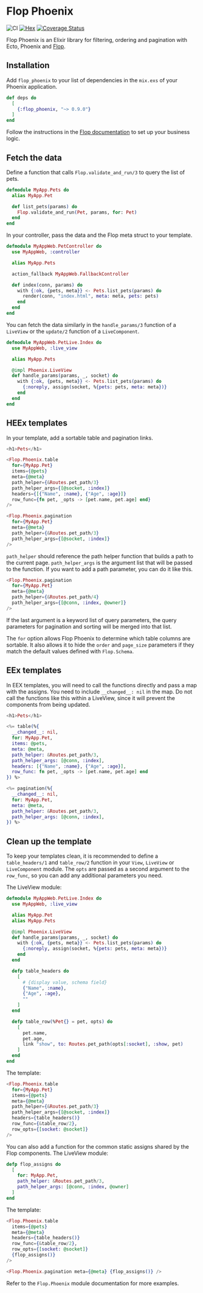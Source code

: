 # Flop Phoenix

![CI](https://github.com/woylie/flop_phoenix/workflows/CI/badge.svg) [![Hex](https://img.shields.io/hexpm/v/flop_phoenix)](https://hex.pm/packages/flop_phoenix) [![Coverage Status](https://coveralls.io/repos/github/woylie/flop_phoenix/badge.svg)](https://coveralls.io/github/woylie/flop_phoenix)

Flop Phoenix is an Elixir library for filtering, ordering and pagination
with Ecto, Phoenix and [Flop](https://hex.pm/packages/flop).

## Installation

Add `flop_phoenix` to your list of dependencies in the `mix.exs` of your Phoenix
application.

```elixir
def deps do
  [
    {:flop_phoenix, "~> 0.9.0"}
  ]
end
```

Follow the instructions in the
[Flop documentation](https://hex.pm/packages/flop) to set up your business
logic.

## Fetch the data

Define a function that calls `Flop.validate_and_run/3` to query the list of
pets.

```elixir
defmodule MyApp.Pets do
  alias MyApp.Pet

  def list_pets(params) do
    Flop.validate_and_run(Pet, params, for: Pet)
  end
end
```

In your controller, pass the data and the Flop meta struct to your template.

```elixir
defmodule MyAppWeb.PetController do
  use MyAppWeb, :controller

  alias MyApp.Pets

  action_fallback MyAppWeb.FallbackController

  def index(conn, params) do
    with {:ok, {pets, meta}} <- Pets.list_pets(params) do
      render(conn, "index.html", meta: meta, pets: pets)
    end
  end
end
```

You can fetch the data similarly in the `handle_params/3` function of a
`LiveView` or the `update/2` function of a `LiveComponent`.

```elixir
defmodule MyAppWeb.PetLive.Index do
  use MyAppWeb, :live_view

  alias MyApp.Pets

  @impl Phoenix.LiveView
  def handle_params(params, _, socket) do
    with {:ok, {pets, meta}} <- Pets.list_pets(params) do
      {:noreply, assign(socket, %{pets: pets, meta: meta})}
    end
  end
end
```

## HEEx templates

In your template, add a sortable table and pagination links.

```elixir
<h1>Pets</h1>

<Flop.Phoenix.table
  for={MyApp.Pet}
  items={@pets}
  meta={@meta}
  path_helper={&Routes.pet_path/3}
  path_helper_args={[@socket, :index]}
  headers={[{"Name", :name}, {"Age", :age}]}
  row_func={fn pet, _opts -> [pet.name, pet.age] end}
/>

<Flop.Phoenix.pagination
  for={MyApp.Pet}
  meta={@meta}
  path_helper={&Routes.pet_path/3}
  path_helper_args={[@socket, :index]}
/>
```

`path_helper` should reference the path helper function that builds a path to
the current page. `path_helper_args` is the argument list that will be passed to
the function. If you want to add a path parameter, you can do it like this.

```elixir
<Flop.Phoenix.pagination
  for={MyApp.Pet}
  meta={@meta}
  path_helper={&Routes.pet_path/4}
  path_helper_args={[@conn, :index, @owner]}
/>
```

If the last argument is a keyword list of query parameters, the query parameters
for pagination and sorting will be merged into that list.

The `for` option allows Flop Phoenix to determine which table columns are
sortable. It also allows it to hide the `order` and `page_size`
parameters if they match the default values defined with `Flop.Schema`.

## EEx templates

In EEX templates, you will need to call the functions directly and pass a map
with the assigns. You need to include `__changed__: nil` in the map. Do not call
the functions like this within a LiveView, since it will prevent the components
from being updated.

```elixir
<h1>Pets</h1>

<%= table(%{
  __changed__: nil,
  for: MyApp.Pet,
  items: @pets,
  meta: @meta,
  path_helper: &Routes.pet_path/3,
  path_helper_args: [@conn, :index],
  headers: [{"Name", :name}, {"Age", :age}],
  row_func: fn pet, _opts -> [pet.name, pet.age] end
}) %>

<%= pagination(%{
  __changed__: nil,
  for: MyApp.Pet,
  meta: @meta,
  path_helper: &Routes.pet_path/3,
  path_helper_args: [@conn, :index],
}) %>
```

## Clean up the template

To keep your templates clean, it is recommended to define a `table_headers/1`
and `table_row/2` function in your `View`, `LiveView` or `LiveComponent` module.
The `opts` are passed as a second argument to the `row_func`, so you can add any
additional parameters you need.

The LiveView module:

```elixir
defmodule MyAppWeb.PetLive.Index do
  use MyAppWeb, :live_view

  alias MyApp.Pet
  alias MyApp.Pets

  @impl Phoenix.LiveView
  def handle_params(params, _, socket) do
    with {:ok, {pets, meta}} <- Pets.list_pets(params) do
      {:noreply, assign(socket, %{pets: pets, meta: meta})}
    end
  end

  defp table_headers do
    [
      # {display value, schema field}
      {"Name", :name},
      {"Age", :age},
      ""
    ]
  end

  defp table_row(%Pet{} = pet, opts) do
    [
      pet.name,
      pet.age,
      link "show", to: Routes.pet_path(opts[:socket], :show, pet)
    ]
  end
end
```

The template:

```elixir
<Flop.Phoenix.table
  for={MyApp.Pet}
  items={@pets}
  meta={@meta}
  path_helper={&Routes.pet_path/3}
  path_helper_args={[@socket, :index]}
  headers={table_headers()}
  row_func={&table_row/2},
  row_opts={[socket: @socket]}
/>
```

You can also add a function for the common static assigns shared by the Flop
components. The LiveView module:

```elixir
defp flop_assigns do
  [
    for: MyApp.Pet,
    path_helper: &Routes.pet_path/3,
    path_helper_args: [@conn, :index, @owner]
  ]
end
```

The template:

```elixir
<Flop.Phoenix.table
  items={@pets}
  meta={@meta}
  headers={table_headers()}
  row_func={&table_row/2},
  row_opts={[socket: @socket]}
  {flop_assigns()}
/>

<Flop.Phoenix.pagination meta={@meta} {flop_assigns()} />
```

Refer to the `Flop.Phoenix` module documentation for more examples.

